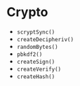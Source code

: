 # Crypto

- `scryptSync()`
- `createDecipheriv()`
- `randomBytes()`
- `pbkdf2()`
- `createSign()`
- `createVerify()`
- `createHash()`
